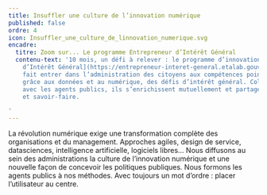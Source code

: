 ```yaml
---
title: Insuffler une culture de l’innovation numérique
published: false
ordre: 4
icon: Insuffler_une_culture_de_linnovation_numerique.svg
encadre:
  titre: Zoom sur... Le programme Entrepreneur d’Intérêt Général
  contenu-text: '10 mois, un défi à relever : le programme d’innovation ouverte [Entrepreneur
    d’Intérêt Général](https://entrepreneur-interet-general.etalab.gouv.fr/){:target="_blank"}
    fait entrer dans l’administration des citoyens aux compétences pointues pour résoudre,
    grâce aux données et au numérique, des défis d’intérêt général. Collaborant étroitement
    avec les agents publics, ils s’enrichissent mutuellement et partagent leurs cultures
    et savoir-faire.

'
---
```


La révolution numérique exige une transformation complète des organisations
et du management. Approches agiles, design de service, datasciences, intelligence
artificielle, logiciels libres… Nous diffusons au sein des administrations la
culture de l’innovation numérique et une nouvelle façon de concevoir les politiques
publiques. Nous formons les agents publics à nos méthodes. Avec toujours un mot
d’ordre : placer l’utilisateur au centre.
